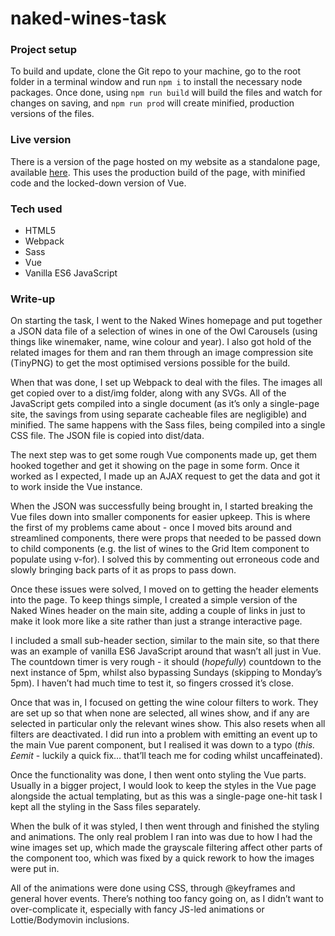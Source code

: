 # naked-wines-task

### Project setup
To build and update, clone the Git repo to your machine, go to the root folder in a terminal window and run `npm i` to install the necessary node packages. Once done, using `npm run build` will build the files and watch for changes on saving, and `npm run prod` will create minified, production versions of the files.

### Live version
There is a version of the page hosted on my website as a standalone page, available [here](http://stevenmcilwaine.com/naked-wines-task/). This uses the production build of the page, with minified code and the locked-down version of Vue.

### Tech used
- HTML5
- Webpack
- Sass
- Vue
- Vanilla ES6 JavaScript

### Write-up
On starting the task, I went to the Naked Wines homepage and put together a JSON data file of a selection of wines in one of the Owl Carousels (using things like winemaker, name, wine colour and year). I also got hold of the related images for them and ran them through an image compression site (TinyPNG) to get the most optimised versions possible for the build.

When that was done, I set up Webpack to deal with the files. The images all get copied over to a dist/img folder, along with any SVGs. All of the JavaScript gets compiled into a single document (as it’s only a single-page site, the savings from using separate cacheable files are negligible) and minified. The same happens with the Sass files, being compiled into a single CSS file. The JSON file is copied into dist/data.

The next step was to get some rough Vue components made up, get them hooked together and get it showing on the page in some form. Once it worked as I expected, I made up an AJAX request to get the data and got it to work inside the Vue instance.

When the JSON was successfully being brought in, I started breaking the Vue files down into smaller components for easier upkeep. This is where the first of my problems came about - once I moved bits around and streamlined components, there were props that needed to be passed down to child components (e.g. the list of wines to the Grid Item component to populate using v-for). I solved this by commenting out erroneous code and slowly bringing back parts of it as props to pass down.

Once these issues were solved, I moved on to getting the header elements into the page. To keep things simple, I created a simple version of the Naked Wines header on the main site, adding a couple of links in just to make it look more like a site rather than just a strange interactive page.

I included a small sub-header section, similar to the main site, so that there was an example of vanilla ES6 JavaScript around that wasn’t all just in Vue. The countdown timer is very rough - it should (_hopefully_) countdown to the next instance of 5pm, whilst also bypassing Sundays (skipping to Monday’s 5pm). I haven’t had much time to test it, so fingers crossed it’s close.

Once that was in, I focused on getting the wine colour filters to work. They are set up so that when none are selected, all wines show, and if any are selected in particular only the relevant wines show. This also resets when all filters are deactivated. I did run into a problem with emitting an event up to the main Vue parent component, but I realised it was down to a typo (_this.£emit_ - luckily a quick fix… that’ll teach me for coding whilst uncaffeinated). 

Once the functionality was done, I then went onto styling the Vue parts. Usually in a bigger project, I would look to keep the styles in the Vue page alongside the actual templating, but as this was a single-page one-hit task I kept all the styling in the Sass files separately. 

When the bulk of it was styled, I then went through and finished the styling and animations. The only real problem I ran into was due to how I had the wine images set up, which made the grayscale filtering affect other parts of the component too, which was fixed by a quick rework to how the images were put in.

All of the animations were done using CSS, through @keyframes and general hover events. There’s nothing too fancy going on, as I didn’t want to over-complicate it, especially with fancy JS-led animations or Lottie/Bodymovin inclusions.

